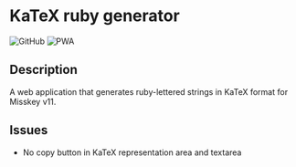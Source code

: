 # KaTeX ruby generator

![GitHub](https://img.shields.io/github/license/hidao80/katex-ruby-generator?style=plastic)
![PWA](https://img.shields.io/badge/PWA-Yes-4BC51D.svg)

## Description

A web application that generates ruby-lettered strings in KaTeX format for Misskey v11.

## Issues

- No copy button in KaTeX representation area and textarea
